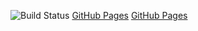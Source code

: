 ![Build Status](https://ci.appveyor.com/api/projects/statusFilSado/ahj-dom-game?branch=main&svg=true)
[GitHub Pages](https://ci.appveyor.com/project/FilSado/ahj-dom-game)
[GitHub Pages](https://filsado.github.io/ahj-dom-game/)